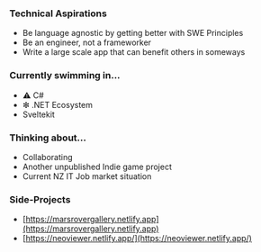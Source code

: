 ### Technical Aspirations
- Be language agnostic by getting better with SWE Principles
- Be an engineer, not a frameworker
- Write a large scale app that can benefit others in someways

### Currently swimming in... 
- ⚠ C#
- ❇ .NET Ecosystem
- Sveltekit 

### Thinking about...
- Collaborating
- Another unpublished Indie game project
- Current NZ IT Job market situation

### Side-Projects
- [https://marsrovergallery.netlify.app](https://marsrovergallery.netlify.app)
- [https://neoviewer.netlify.app/](https://neoviewer.netlify.app/)

<!--
**adrianlimws/adrianlimws** is a ✨ _special_ ✨ repository because its `README.md` (this file) appears on your GitHub profile.

Here are some ideas to get you started:

- 🔭 I’m currently working on ...
- 🌱 I’m currently learning ...
- 👯 I’m looking to collaborate on ...
- 🤔 I’m looking for help with ...
- 💬 Ask me about ...
- 📫 How to reach me: ...
- 😄 Pronouns: ...
- ⚡ Fun fact: ...
-->
